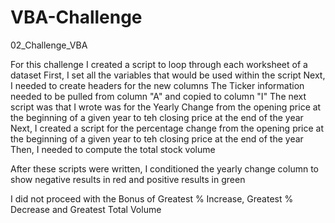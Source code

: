 # VBA-Challenge
02_Challenge_VBA

For this challenge I created a script to loop through each worksheet of a dataset 
First, I set all the variables that would be used within the script
Next, I needed to create headers for the new columns
The Ticker information needed to be pulled from column "A" and copied to column "I"
The next script was that I wrote was for the Yearly Change from the opening price at the beginning of a given year to teh closing price at the end of the year
Next, I created a script for the percentage change from the opening price at the beginning of a given year to teh closing price at the end of the year
Then, I needed to compute the total stock volume

After these scripts were written, I conditioned the yearly change column to show negative results in red and positive results in green

I did not proceed with the Bonus of Greatest % Increase, Greatest % Decrease and Greatest Total Volume
